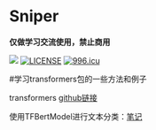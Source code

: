 # Sniper

**仅做学习交流使用，禁止商用**

<a href="https://github.com/pnoker/iot-dc3/blob/master/LICENSE"><img src="https://img.shields.io/github/license/pnoker/iot-dc3.svg"></a>
[![LICENSE](https://img.shields.io/badge/license-Anti%20996-blue.svg)](https://github.com/996icu/996.ICU/blob/master/LICENSE)
<a href="https://996.icu"><img src="https://img.shields.io/badge/link-996.icu-red.svg" alt="996.icu" /></a>


#学习transformers包的一些方法和例子

transformers [github链接](https://github.com/huggingface/transformers)

使用TFBertModel进行文本分类：[笔记](http://www.sniper97.cn/index.php/note/deep-learning/transformers/3629/)

